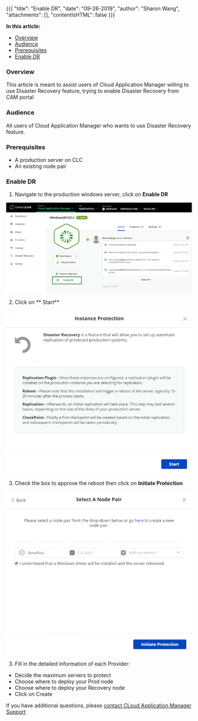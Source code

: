 {{{
  "title": "Enable DR",
  "date": "09-26-2019",
  "author": "Sharon Wang",
  "attachments": [],
  "contentIsHTML": false
}}}

**In this article:**

* [Overview](#overview)
* [Audience](#audience)
* [Prerequisites](#prerequisites)
* [Enable DR](#enable-dr)

### Overview 

This article is meant to assist users of Cloud Application Manager willing to use Disaster Recovery feature, trying to enable Disaster Recovery from CAM portal

### Audience 

All users of Cloud Application Manager who wants to use Disaster Recovery feature.

### Prerequisites 

* A production server on CLC 
* An existing node pair

### Enable DR 

1. Navigate to the production windows server, click on **Enable DR**

![image](../../images/cloud-application-manager/dr-readiness/enable_dr_1.png)



2. Click on ** Start**

![image](../../images/cloud-application-manager/dr-readiness/enable_dr_2.png)

3. Check the box to approve the reboot then click on **Initiate Protection**

![image](../../images/cloud-application-manager/dr-readiness/enable_dr_3.png)

3. Fill in the detailed information of each Provider:
 * Decide the maximum servers to protect
 * Choose where to deploy your Prod node
 * Choose where to deploy your Recovery node
 * Click on Create

If you have additional questions, please [contact CLoud Application Manager Support](mailto:incident@CenturyLink.com)
